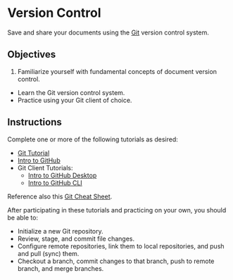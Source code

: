 # Version Control

Save and share your documents using the [Git](https://git-scm.com/) version control system.

## Objectives

  1. Familiarize yourself with fundamental concepts of document version control.
  + Learn the Git version control system.
  + Practice using your Git client of choice.

## Instructions

Complete one or more of the following tutorials as desired:

  + [Git Tutorial](https://try.github.io/)
  + [Intro to GitHub](https://services.github.com/on-demand/intro-to-github/)
  + Git Client Tutorials:
    + [Intro to GitHub Desktop](https://services.github.com/on-demand/github-desktop/)
    + [Intro to GitHub CLI](https://services.github.com/on-demand/github-cli/)

Reference also this [Git Cheat Sheet](https://services.github.com/on-demand/downloads/github-git-cheat-sheet.pdf).

After participating in these tutorials and practicing on your own, you should be able to:

  + Initialize a new Git repository.
  + Review, stage, and commit file changes.
  + Configure remote repositories, link them to local repositories, and push and pull (sync) them.
  + Checkout a branch, commit changes to that branch, push to remote branch, and merge branches.
